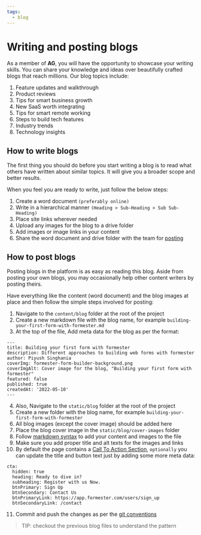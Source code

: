 ```yaml
---
tags:
  - blog
---
```


# Writing and posting blogs

As a member of **AG**, you will have the opportunity to showcase your writing skills. You can share your knowledge and ideas over beautifully crafted blogs that reach millions. Our blog topics include:

1. Feature updates and walkthrough
1. Product reviews
1. Tips for smart business growth
1. New SaaS worth integrating
1. Tips for smart remote working
1. Steps to build tech features
1. Industry trends
1. Technology insights

## How to write blogs

The first thing you should do before you start writing a blog is to read what others have written about similar topics. It will give you a broader scope and better results.

When you feel you are ready to write, just follow the below steps:

1. Create a word document `(preferably online)`
1. Write in a hierarchical manner `(Heading > Sub-Heading > Sub Sub-Heading)`
1. Place site links wherever needed
1. Upload any images for the blog to a drive folder
1. Add images or image links in your content
1. Share the word document and drive folder with the team for [posting](#how-to-post-blogs)

## How to post blogs

Posting blogs in the platform is as easy as reading this blog. Aside from posting your own blogs, you may occasionally help other content writers by posting theirs.

Have everything like the content (word document) and the blog images at place and then follow the simple steps involved for posting:

1. Navigate to the `content/blog` folder at the root of the project
2. Create a new markdown file with the blog name, for example `building-your-first-form-with-formester.md`
3. At the top of the file, Add meta data for the blog as per the format:

```
---
title: Building your first form with formester
description: Different approaches to building web forms with formester
author: Piyush Singhania
coverImg: formester-form-builder-background.png
coverImgAlt: Cover image for the blog, "Building your first form with formester"
featured: false
published: true
createdAt: '2022-05-10'
---
```

4. Also, Navigate to the `static/blog` folder at the root of the project
5. Create a new folder with the blog name, for example `building-your-first-form-with-formester`
6. All blog images (except the cover image) should be added here
7. Place the blog cover image in the `static/blog/cover-images` folder
8. Follow [markdown syntax](https://www.markdownguide.org/basic-syntax/ "Basic Markdown Syntax") to add your content and images to the file
9. Make sure you add proper title and alt texts for the images and links
10. By default the page contains a [Call To Action Section](https://formester.com/blog/best-online-form-builders#:~:text=online%20form%20builders.-,Ready%20to%20dive%20in%3F,-Register%20with%20us), `optionally` you can update the title and button text just by adding some more meta data:

```
cta:
  hidden: true
  heading: Ready to dive in?
  subheading: Register with us Now.
  btnPrimary: Sign Up
  btnSecondary: Contact Us
  btnPrimaryLink: https://app.formester.com/users/sign_up
  btnSecondaryLink: /contact
```

11. Commit and push the changes as per the [git conventions](./the-git-flow.md)

> TIP: checkout the previous blog files to understand the pattern